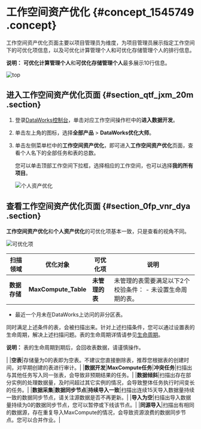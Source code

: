 # 工作空间资产优化 {#concept_1545749 .concept}

工作空间资产优化页面主要以项目管理员为维度，为项目管理员展示指定工作空间下的可优化项信息，以及可优化计算管理个人和可优化存储管理个人的排行信息。

**说明：** **可优化计算管理个人**和**可优化存储管理个人**最多展示10行信息。

![top](http://static-aliyun-doc.oss-cn-hangzhou.aliyuncs.com/assets/img/1227032/156505584254350_zh-CN.png)

## 进入工作空间资产优化页面 {#section_qtf_jxm_20m .section}

1.  登录[DataWorks控制台](https://workbench.data.aliyun.com/console)，单击对应工作空间操作栏中的**进入数据开发**。
2.  单击左上角的图标，选择**全部产品** \> **DataWorks优化大师**。
3.  单击左侧菜单栏中的**工作空间资产优化**，即可进入**工作空间资产优化**页面，查看个人名下的全部任务和表的总数。

    您可以单击顶部工作空间下拉框，选择相应的工作空间，也可以选择**我的所有项目**。

    ![个人资产优化](http://static-aliyun-doc.oss-cn-hangzhou.aliyuncs.com/assets/img/1227031/156505584254322_zh-CN.png)


## 查看工作空间资产优化页面 {#section_0fp_vnr_dya .section}

**工作空间资产优化**和**个人资产优化**的可优化项基本一致，只是查看的视角不同。

![可优化项](http://static-aliyun-doc.oss-cn-hangzhou.aliyuncs.com/assets/img/1227032/156505584254352_zh-CN.png)

|扫描领域|优化对象|可优化项|说明|
|----|----|----|--|
|**数据存储**|**MaxCompute\_Table**|**未管理的表**|未管理的表需要满足以下2个校验条件： -   未设置生命周期的表。
-   最近一个月未在DataWorks上访问的非分区表。

 同时满足上述条件的表，会被扫描出来。针对上述扫描条件，您可以通过设置表的生命周期，解决上述扫描问题。表的生命周期详情请参见[生命周期](../../../../cn.zh-CN/产品简介/基本概念/生命周期.md#)。

 **说明：** 表的生命周期到期后，会回收表数据，请谨慎操作。

 |
|**空表**|存储量为0的表即为空表。不建议您直接删除表，推荐您根据表的创建时间，对早期创建的表进行审计。|
|**数据开发**|**MaxCompute任务**|**冲突任务**|扫描出与其他任务写入同一张表，会导致非预期结果的任务。|
|**数据倾斜**|扫描出存在部分实例的处理数据量，及时间超过其它实例的情况，会导致整体任务执行时间变长的任务。|
|**数据采集**|**数据同步节点**|**持续导入一致**|扫描出连续15天导入数据量持续一致的数据同步节点，请关注源数据是否不再更新。|
|**导入为空**|扫描出导入数据量持续为0的数据同步节点，您可以暂停或下线该节点。|
|**同源导入**|扫描出有相同的数据源，存在重复导入MaxCompute的情况，会导致资源浪费的数据同步节点。您可以合并作业。|

